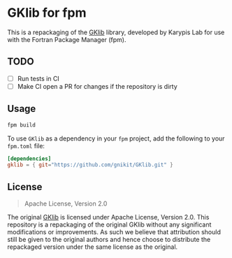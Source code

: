 # GKlib for fpm

This is a repackaging of the [GKlib](https://github.com/KarypisLab/GKlib) library, developed by Karypis Lab for use with the Fortran Package Manager (fpm).

## TODO

- [ ] Run tests in CI
- [ ] Make CI open a PR for changes if the repository is dirty

## Usage

```sh
fpm build
```

To use `GKlib` as a dependency in your `fpm` project, add the following to your `fpm.toml` file:

```toml
[dependencies]
gklib = { git="https://github.com/gnikit/GKlib.git" }
```

## License

> Apache License, Version 2.0

The original [GKlib](https://github.com/karypislab/GKlib) is licensed under
Apache License, Version 2.0. This repository is a repackaging of the original GKlib
without any significant modifications or improvements. As such we believe that
attribution should still be given to the original authors and hence choose to
distribute the repackaged version under the same license as the original.
